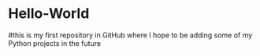 # Hello-World

#this is my first repository in GitHub where I hope to be adding some of my Python projects in the future
